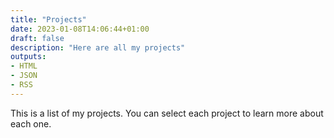 ```yaml
---
title: "Projects"
date: 2023-01-08T14:06:44+01:00
draft: false
description: "Here are all my projects"
outputs:
- HTML
- JSON
- RSS
---
```


This is a list of my projects. You can select each project to learn more about
each one.
